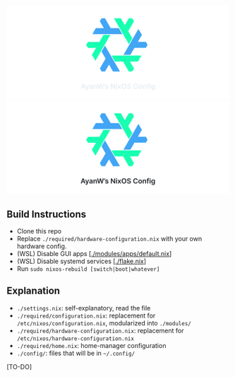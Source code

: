 <div align="center">

<img src=".github/assets/banner-dark.svg#gh-dark-mode-only" >
<img src=".github/assets/banner-light.svg#gh-light-mode-only" >

</div>

## Build Instructions
 - Clone this repo
 - Replace `./required/hardware-configuration.nix` with your own hardware config.
 - (WSL) Disable GUI apps [[./modules/apps/default.nix](modules/apps/default.nix)]
 - (WSL) Disable systemd services [[./flake.nix](flake.nix)]
 - Run `sudo nixos-rebuild [switch|boot|whatever]`

## Explanation
 - `./settings.nix`: self-explanatory, read the file
 - `./required/configuration.nix`: replacement for `/etc/nixos/configuration.nix`, modularized into `./modules/`
 - `./required/hardware-configuration.nix`: replacement for `/etc/nixos/hardware-configuration.nix`
 - `./required/home.nix`: home-manager configuration
 - `./config/`: files that will be in `~/.config/`

[TO-DO]